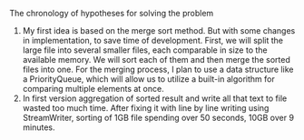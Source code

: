The chronology of hypotheses for solving the problem
1. My first idea is based on the merge sort method. But with some changes in implementation, to save time of development. First, we will split the large file into several smaller files, each comparable in size to the available memory. We will sort each of them and then merge the sorted files into one. For the merging process, I plan to use a data structure like a PriorityQueue, which will allow us to utilize a built-in algorithm for comparing multiple elements at once.
2. In first version aggregation of sorted result and write all that text to file wasted too much time. After fixing it with line by line writing using StreamWriter, sorting of 1GB file spending over 50 seconds, 10GB over 9 minutes.
